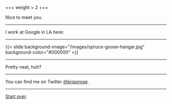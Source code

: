 +++
weight = 2
+++

Nice to meet you.

---

I work at Google in LA here:

---


{{< slide background-image="/images/spruce-goose-hangar.jpg" background-color="#000000" >}}

---

Pretty neat, huh?

---

You can find me on Twitter [@brianrose](https://twitter.com/brianrose/).

---

[Start over](#).
